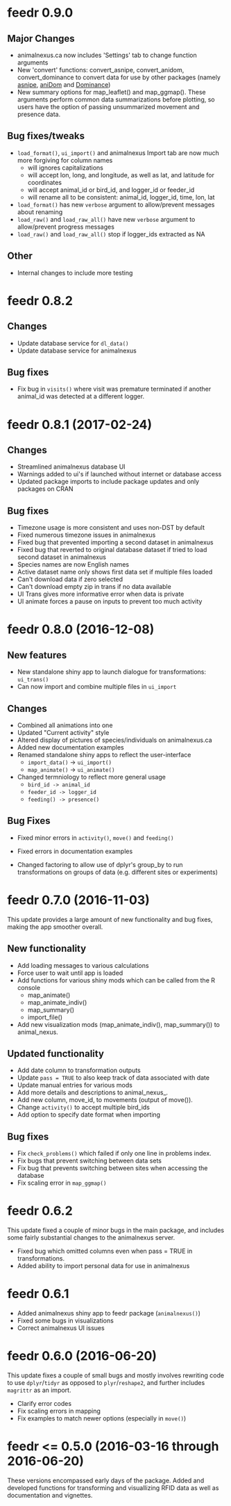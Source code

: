 # feedr 0.9.0

## Major Changes
- animalnexus.ca now includes 'Settings' tab to change function arguments
- New 'convert' functions: convert_asnipe, convert_anidom, convert_dominance to convert data for use by other packages (namely [asnipe](https://cran.r-project.org/package=asnipe), [aniDom](https://cran.r-project.org/package=aniDom) and [Dominance](https://cran.r-project.org/package=Dominance))
- New summary options for map_leaflet() and map_ggmap(). These arguments perform common data summarizations before plotting, so users have the option of passing unsummarized movement and presence data.

## Bug fixes/tweaks
- `load_format()`, `ui_import()` and animalnexus Import tab are now much more forgiving for column names
    - will ignores capitalizations
    - will accept lon, long, and longitude, as well as lat, and latitude for coordinates
    - will accept animal_id or bird_id, and logger_id or feeder_id
    - will rename all to be consistent: animal_id, logger_id, time, lon, lat
- `load_format()` has new `verbose` argument to allow/prevent messages about renaming
- `load_raw()` and `load_raw_all()` have new `verbose` argument to allow/prevent progress messages
- `load_raw()` and `load_raw_all()` stop if logger_ids extracted as NA

## Other
- Internal changes to include more testing

# feedr 0.8.2

## Changes

- Update database service for `dl_data()`
- Update database service for animalnexus

## Bug fixes

- Fix bug in `visits()` where visit was premature terminated if another animal_id was detected at a different logger.


# feedr 0.8.1 (2017-02-24)

## Changes

- Streamlined animalnexus database UI
- Warnings added to ui's if launched without internet or database access
- Updated package imports to include package updates and only packages on CRAN

## Bug fixes

- Timezone usage is more consistent and uses non-DST by default
- Fixed numerous timezone issues in animalnexus
- Fixed bug that prevented importing a second dataset in animalnexus
- Fixed bug that reverted to original database dataset if tried to load second dataset in animalnexus
- Species names are now English names
- Active dataset name only shows first data set if multiple files loaded
- Can't download data if zero selected
- Can't download empty zip in trans if no data available
- UI Trans gives more informative error when data is private
- UI animate forces a pause on inputs to prevent too much activity

# feedr 0.8.0 (2016-12-08)

## New features

- New standalone shiny app to launch dialogue for transformations: `ui_trans()`
- Can now import and combine multiple files in `ui_import`

## Changes

- Combined all animations into one
- Updated "Current activity" style
- Altered display of pictures of species/individuals on animalnexus.ca
- Added new documentation examples
- Renamed standalone shiny apps to reflect the user-interface
    - `import_data()` -> `ui_import()`
    - `map_animate()` -> `ui_animate()`
- Changed termniology to reflect more general usage
    - `bird_id -> animal_id`
    - `feeder_id -> logger_id`
    - `feeding() -> presence()`

## Bug Fixes

- Fixed minor errors in `activity()`, `move()` and `feeding()`
- Fixed errors in documentation examples

- Changed factoring to allow use of dplyr's group_by to run transformations on groups of data (e.g. different sites or experiments)

# feedr 0.7.0 (2016-11-03)

This update provides a large amount of new functionality and bug fixes, making the app smoother overall.

## New functionality

- Add loading messages to various calculations
- Force user to wait until app is loaded
- Add functions for various shiny mods which can be called from the R console
    - map_animate()
    - map\_animate\_indiv()
    - map_summary()
    - import_file()
- Add new visualization mods (map\_animate\_indiv(), map\_summary()) to animal\_nexus.

## Updated functionality

- Add date column to transformation outputs
- Update `pass = TRUE` to also keep track of data associated with date
- Update manual entries for various mods
- Add more details and descriptions to animal_nexus_.
- Add new column, move_id, to movements (output of move()).
- Change `activity()` to accept multiple bird_ids
- Add option to specify date format when importing

## Bug fixes

- Fix `check_problems()` which failed if only one line in problems index.
- Fix bugs that prevent switching between data sets
- Fix bug that prevents switching between sites when accessing the database
- Fix scaling error in `map_ggmap()`

    

# feedr 0.6.2

This update fixed a couple of minor bugs in the main package, and includes some fairly substantial changes to the animalnexus server.

- Fixed bug which omitted columns even when pass = TRUE in transformations.
- Added ability to import personal data for use in animalnexus


# feedr 0.6.1

- Added animalnexus shiny app to feedr package (`animalnexus()`)
- Fixed some bugs in visualizations
- Correct animalnexus UI issues



# feedr 0.6.0 (2016-06-20)

This update fixes a couple of small bugs and mostly involves rewriting code to use `dplyr`/`tidyr` as opposed to `plyr`/`reshape2`, and further includes `magrittr` as an import. 

- Clarify error codes
- Fix scaling errors in mapping
- Fix examples to match newer options (especially in `move()`)

# feedr <= 0.5.0 (2016-03-16 through 2016-06-20)

These versions encompassed early days of the package. Added and developed functions for transforming and visuallizing RFID data as well as documentation and vignettes.
